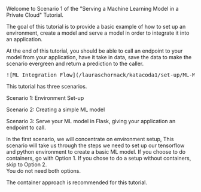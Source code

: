 Welcome to Scenario 1 of the "Serving a Machine Learning Model in a Private Cloud" Tutorial.

The goal of this tutorial is to provide a basic example of how to set up an environment, create a model and serve a model in order to integrate it into an application.  

At the end of this tutorial, you should be able to call an endpoint to your model from your application, have it take in data, save the data to make the scenario evergreen and return a prediction to the caller.

<pre>
![ML Integration Flow](/lauraschornack/katacoda1/set-up/ML-Model-App-Integration.png)
</pre>

This tutorial has three scenarios.

Scenario 1:
Environment Set-up

Scenario 2:
Creating a simple ML model

Scenario 3:
Serve your ML model in Flask, giving your application an endpoint to call.

In the first scenario, we will concentrate on environment setup,
This scenario will take us through the steps we need to set up our 
tensorflow and python environment to create a basic ML model.
If you choose to do containers, go with Option 1.
If you chose to do a setup without containers, skip to Option 2.  
You do not need both options. 

The container approach is recommended for this tutorial.


